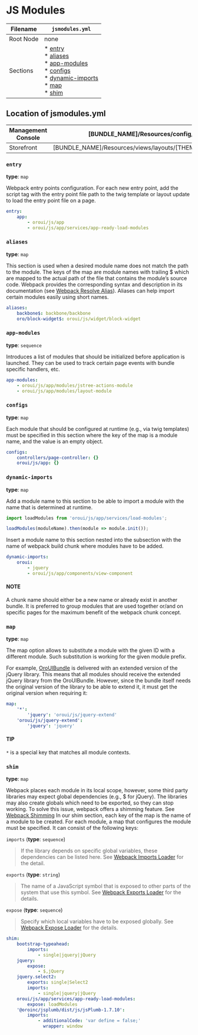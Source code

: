 <a id="reference-format-jsmodules"></a>

# JS Modules

| Filename   | `jsmodules.yml`                                                                                                              |
|------------|------------------------------------------------------------------------------------------------------------------------------|
| Root Node  | none                                                                                                                         |
| Sections   | * [entry]()<br/>* [aliases]()<br/>* [app-modules]()<br/>* [configs]()<br/>* [dynamic-imports]()<br/>* [map]()<br/>* [shim]() |

## Location of jsmodules.yml

| Management Console   | [BUNDLE_NAME]/Resources/config/oro/jsmodules.yml                        |
|----------------------|-------------------------------------------------------------------------|
| Storefront           | [BUNDLE_NAME]/Resources/views/layouts/[THEME_NAME]/config/jsmodules.yml |

### `entry`

**type**: `map`

Webpack entry points configuration. For each new entry point, add the script tag
with the entry point file path to the twig template or layout update to load the entry point file on a page.

```yaml
entry:
    app:
        - oroui/js/app
        - oroui/js/app/services/app-ready-load-modules
```

### `aliases`

**type**: `map`

This section is used when a desired module name does not match the path to the module.
The keys of the map are module names with trailing $ which are mapped to the actual path of the file that contains the module’s source code.
Webpack provides the corresponding syntax and description in its documentation (see <a href="https://webpack.js.org/configuration/resolve/#resolvealias" target="_blank">Webpack Resolve Alias</a>).
Aliases can help import certain modules easily using short names.

```yaml
aliases:
    backbone$: backbone/backbone
    oro/block-widget$: oroui/js/widget/block-widget
```

### `app-modules`

**type**: `sequence`

Introduces a list of modules that should be initialized before application is launched. They can be used to track certain page events with bundle specific handlers, etc.

```yaml
app-modules:
    - oroui/js/app/modules/jstree-actions-module
    - oroui/js/app/modules/layout-module
```

### `configs`

**type**: `map`

Each module that should be configured at runtime (e.g., via twig templates) must be specified in this section where the key of the map is a module name, and the value is an empty object.

```yaml
configs:
    controllers/page-controller: {}
    oroui/js/app: {}
```

### `dynamic-imports`

**type**: `map`

Add a module name to this section to be able to import a module with the name that is determined at runtime.

```javascript
import loadModules from 'oroui/js/app/services/load-modules';

loadModules(moduleName).then(module => module.init());
```

Insert a module name to this section nested into the subsection with the name of webpack build chunk where modules have to be added.

```yaml
dynamic-imports:
    oroui:
        - jquery
        - oroui/js/app/components/view-component
```

#### NOTE
A chunk name should either be a new name or already exist in another bundle.
It is preferred to group modules that are used together or/and on specific pages for the maximum benefit of the webpack chunk concept.

<a id="reference-format-jsmodules-map"></a>

### `map`

**type**: `map`

The map option allows to substitute a module with the given ID with a different module. Such substitution is working for the given module prefix.

For example, <a href="https://github.com/oroinc/platform/tree/5.1/src/Oro/Bundle/UIBundle" target="_blank">OroUIBundle</a> is delivered with an extended version of the jQuery library. This means
that all modules should receive the extended jQuery library from the OroUIBundle. However, since
the bundle itself needs the original version of the library to be able to extend it, it must get
the original version when requiring it:

```yaml
map:
    '*':
        'jquery': 'oroui/js/jquery-extend'
    'oroui/js/jquery-extend':
        'jquery': 'jquery'
```

#### TIP
`*` is a special key that matches all module contexts.

### `shim`

**type**: `map`

Webpack places each module in its local scope, however, some third party libraries may expect global dependencies (e.g., $ for jQuery). The libraries may also create globals which need to be exported, so they can stop working. To solve this issue, webpack offers a shimming feature. See <a href="https://webpack.js.org/guides/shimming/" target="_blank">Webpack Shimming</a>
In our shim section, each key of the map is the name of a module to be created. For each module, a map that
configures the module must be specified. It can consist of the following keys:

`imports` (**type**: `sequence`)

> If the library depends on specific global variables, these dependencies can be listed here. See <a href="https://webpack.js.org/loaders/imports-loader" target="_blank">Webpack Imports Loader</a> for the detail.

`exports` (**type**: `string`)

> The name of a JavaScript symbol that is exposed to other parts of the system that use this symbol. See <a href="https://webpack.js.org/loaders/imports-loader" target="_blank">Webpack Exports Loader</a> for the details.

`expose` (**type**: `sequence`)

> Specify which local variables have to be exposed globally. See <a href="https://webpack.js.org/loaders/imports-loader" target="_blank">Webpack Expose Loader</a> for the details.
```yaml
shim:
    bootstrap-typeahead:
        imports:
            - single|jquery|jQuery
    jquery:
        expose:
            - $,jQuery
    jquery.select2:
        exports: single|Select2
        imports:
            - single|jquery|jQuery
    oroui/js/app/services/app-ready-load-modules:
        expose: loadModules
    '@oroinc/jsplumb/dist/js/jsPlumb-1.7.10':
        imports:
            - additionalCode: 'var define = false;'
              wrapper: window
```

<!-- Frontend -->

